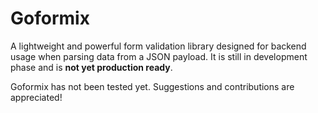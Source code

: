 # Goformix

A lightweight and powerful form validation library designed for backend usage when parsing data from a JSON payload. It is still in development phase and is **not yet production ready**.

Goformix has not been tested yet. Suggestions and contributions are appreciated!
